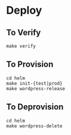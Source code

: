 # Deploy

## To Verify

```
make verify
```

## To Provision

```
cd helm
make init-{test|prod}
make wordpress-release
```

## To Deprovision

```
cd helm
make wordpress-delete
```


